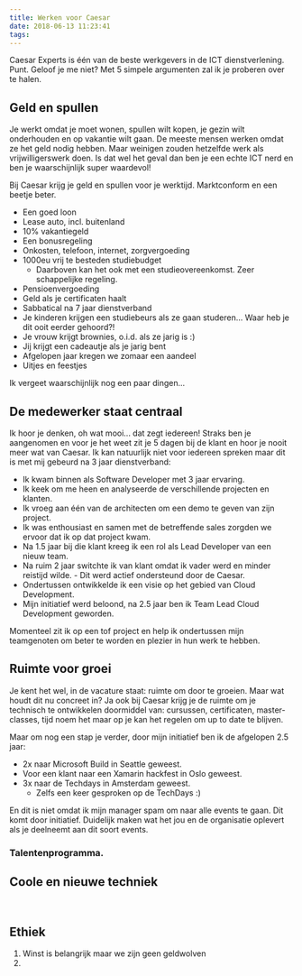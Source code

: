 ```yaml
---
title: Werken voor Caesar
date: 2018-06-13 11:23:41
tags:
---
```

Caesar Experts is één van de beste werkgevers in de ICT dienstverlening. Punt.
Geloof je me niet? Met 5 simpele argumenten zal ik je proberen over te halen.
## Geld en spullen
Je werkt omdat je moet wonen, spullen wilt kopen, je gezin wilt onderhouden en op vakantie wilt gaan. De meeste mensen werken omdat ze het geld nodig hebben. Maar weinigen zouden hetzelfde werk als vrijwilligerswerk doen.
Is dat wel het geval dan ben je een echte ICT nerd en ben je waarschijnlijk super waardevol!

Bij Caesar krijg je geld en spullen voor je werktijd. Marktconform en een beetje beter.
* Een goed loon
* Lease auto, incl. buitenland
* 10% vakantiegeld
* Een bonusregeling
* Onkosten, telefoon, internet, zorgvergoeding
* 1000eu vrij te besteden studiebudget
	- Daarboven kan het ook met een studieovereenkomst. Zeer schappelijke regeling.
* Pensioenvergoeding
* Geld als je certificaten haalt
* Sabbatical na 7 jaar dienstverband
* Je kinderen krijgen een studiebeurs als ze gaan studeren... Waar heb je dit ooit eerder gehoord?!
* Je vrouw krijgt brownies, o.i.d. als ze jarig is :)
* Jij krijgt een cadeautje als je jarig bent
* Afgelopen jaar kregen we zomaar een aandeel
* Uitjes en feestjes

Ik vergeet waarschijnlijk nog een paar dingen...

## De medewerker staat centraal
Ik hoor je denken, oh wat mooi... dat zegt iedereen! Straks ben je aangenomen en voor je het weet zit je 5 dagen bij de klant en hoor je nooit meer wat van Caesar. Ik kan natuurlijk niet voor iedereen spreken maar dit is met mij gebeurd na 3 jaar dienstverband:

* Ik kwam binnen als Software Developer met 3 jaar ervaring.
* Ik keek om me heen en analyseerde de verschillende projecten en klanten.
* Ik vroeg aan één van de architecten om een demo te geven van zijn project.
* Ik was enthousiast en samen met de betreffende sales zorgden we ervoor dat ik op dat project kwam.
* Na 1.5 jaar bij die klant kreeg ik een rol als Lead Developer van een nieuw team.
* Na ruim 2 jaar switchte ik van klant omdat ik vader werd en minder reistijd wilde. 		- Dit werd actief ondersteund door de Caesar.
* Ondertussen ontwikkelde ik een visie op het gebied van Cloud Development.
* Mijn initiatief werd beloond, na 2.5 jaar ben ik Team Lead Cloud Development geworden.

Momenteel zit ik op een tof project en help ik ondertussen mijn teamgenoten om beter te worden en plezier in hun werk te hebben.
## Ruimte voor groei
Je kent het wel, in de vacature staat: ruimte om door te groeien. Maar wat houdt dit nu concreet in? Ja ook bij Caesar krijg je de ruimte om je technisch te ontwikkelen doormiddel van: cursussen, certificaten, master-classes, tijd noem het maar op je kan het regelen om up to date te blijven.

Maar om nog een stap je verder, door mijn initiatief ben ik de afgelopen 2.5 jaar:
* 2x naar Microsoft Build in Seattle geweest.
* Voor een klant naar een Xamarin hackfest in Oslo geweest.
* 3x naar de Techdays in Amsterdam geweest.
	- Zelfs een keer gesproken op de TechDays :)

En dit is niet omdat ik mijn manager spam om naar alle events te gaan. Dit komt door initiatief. Duidelijk maken wat het jou en de organisatie oplevert als je deelneemt aan dit soort events.

### Talentenprogramma.
## Coole en nieuwe techniek
&nbsp;

## Ethiek
<ol>
 	<li>Winst is belangrijk maar we zijn geen geldwolven</li>
 	<li></li>
</ol>